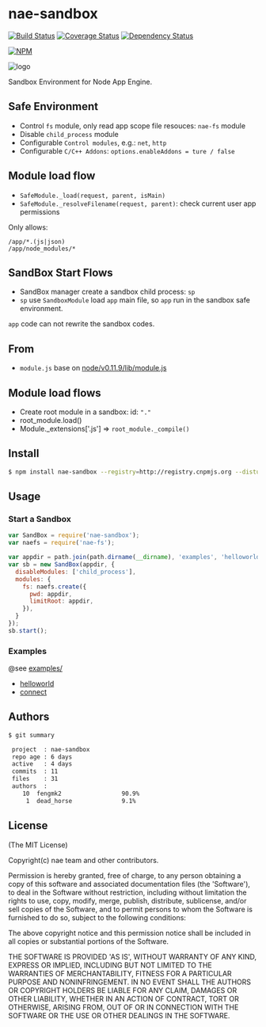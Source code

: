 nae-sandbox
=======

[![Build Status](https://secure.travis-ci.org/node-app-engine/sandbox.png)](http://travis-ci.org/node-app-engine/sandbox) [![Coverage Status](https://coveralls.io/repos/node-app-engine/sandbox/badge.png)](https://coveralls.io/r/node-app-engine/sandbox) [![Dependency Status](https://gemnasium.com/node-app-engine/sandbox.png)](https://gemnasium.com/node-app-engine/sandbox)

[![NPM](https://nodei.co/npm/nae-sandbox.png?downloads=true&stars=true)](https://nodei.co/npm/nae-sandbox/)

![logo](https://raw.github.com/node-app-engine/sandbox/master/logo.png)

Sandbox Environment for Node App Engine.

## Safe Environment

* Control `fs` module, only read app scope file resouces: `nae-fs` module
* Disable `child_process` module
* Configurable `Control modules`, e.g.: `net`, `http`
* Configurable `C/C++ Addons`: `options.enableAddons = ture / false`

## Module load flow

* `SafeModule._load(request, parent, isMain)`
* `SafeModule._resolveFilename(request, parent)`: check current user app permissions

Only allows:

```
/app/*.(js|json)
/app/node_modules/*
```

## SandBox Start Flows

* SandBox manager create a sandbox child process: `sp`
* `sp` use `SandboxModule` load `app` main file, so `app` run in the sandbox safe environment.

`app` code can not rewrite the sandbox codes.

## From

* `module.js` base on [node/v0.11.9/lib/module.js](https://raw.github.com/joyent/node/v0.11.9/lib/module.js)

## Module load flows

* Create root module in a sandbox: id: `"."`
* root_module.load()
* Module._extensions['.js'] => `root_module._compile()`

## Install

```bash
$ npm install nae-sandbox --registry=http://registry.cnpmjs.org --disturl=http://dist.u.qiniudn.com
```

## Usage

### Start a Sandbox

```js
var SandBox = require('nae-sandbox');
var naefs = require('nae-fs');

var appdir = path.join(path.dirname(__dirname), 'examples', 'helloworld');
var sb = new SandBox(appdir, {
  disableModules: ['child_process'],
  modules: {
    fs: naefs.create({
      pwd: appdir,
      limitRoot: appdir,
    }),
  }
});
sb.start();
```

### Examples

@see [examples/](https://github.com/node-app-engine/sandbox/tree/master/examples)

* [helloworld](https://github.com/node-app-engine/sandbox/tree/master/examples/helloworld)
* [connect](https://github.com/node-app-engine/sandbox/tree/master/examples/connect)

## Authors

```bash
$ git summary

 project  : nae-sandbox
 repo age : 6 days
 active   : 4 days
 commits  : 11
 files    : 31
 authors  :
    10  fengmk2                 90.9%
     1  dead_horse              9.1%
```

## License

(The MIT License)

Copyright(c) nae team and other contributors.

Permission is hereby granted, free of charge, to any person obtaining
a copy of this software and associated documentation files (the
'Software'), to deal in the Software without restriction, including
without limitation the rights to use, copy, modify, merge, publish,
distribute, sublicense, and/or sell copies of the Software, and to
permit persons to whom the Software is furnished to do so, subject to
the following conditions:

The above copyright notice and this permission notice shall be
included in all copies or substantial portions of the Software.

THE SOFTWARE IS PROVIDED 'AS IS', WITHOUT WARRANTY OF ANY KIND,
EXPRESS OR IMPLIED, INCLUDING BUT NOT LIMITED TO THE WARRANTIES OF
MERCHANTABILITY, FITNESS FOR A PARTICULAR PURPOSE AND NONINFRINGEMENT.
IN NO EVENT SHALL THE AUTHORS OR COPYRIGHT HOLDERS BE LIABLE FOR ANY
CLAIM, DAMAGES OR OTHER LIABILITY, WHETHER IN AN ACTION OF CONTRACT,
TORT OR OTHERWISE, ARISING FROM, OUT OF OR IN CONNECTION WITH THE
SOFTWARE OR THE USE OR OTHER DEALINGS IN THE SOFTWARE.
